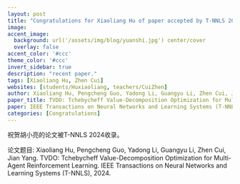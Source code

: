 ```yaml
---
layout: post
title: "Congratulations for Xiaoliang Hu of paper accepted by T-NNLS 2024!"
image:
accent_image:
  background: url('/assets/img/blog/yuanshi.jpg') center/cover
  overlay: false
accent_color: '#ccc'
theme_color: '#ccc'
invert_sidebar: true
description: "recent paper."
tags: [Xiaoliang Hu, Zhen Cui]
websites: [students/Huxiaoliang, teachers/CuiZhen]
author: Xiaoliang Hu, Pengcheng Guo, Yadong Li, Guangyu Li, Zhen Cui, Jian Yang.
paper_title: TVDO: Tchebycheff Value-Decomposition Optimization for Multi-Agent Reinforcement Learning.
paper: IEEE Transactions on Neural Networks and Learning Systems (T-NNLS), 2024.
categories: [Congratulations]
---
```

祝贺胡小亮的论文被T-NNLS 2024收录。

论文题目: Xiaoliang Hu, Pengcheng Guo, Yadong Li, Guangyu Li, Zhen Cui, Jian Yang. TVDO: Tchebycheff Value-Decomposition Optimization for Multi-Agent Reinforcement Learning. IEEE Transactions on Neural Networks and Learning Systems (T-NNLS), 2024.
